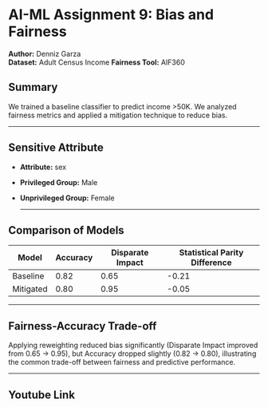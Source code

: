 # AI-ML Assignment 9: Bias and Fairness
**Author:** Denniz Garza  
**Dataset:** Adult Census Income
**Fairness Tool:** AIF360

## Summary
We trained a baseline classifier to predict income >50K. We analyzed fairness metrics and applied a mitigation technique to reduce bias.

---

## Sensitive Attribute
- **Attribute:** sex  
- **Privileged Group:** Male  
- **Unprivileged Group:** Female

  ---

## Comparison of Models

| Model        | Accuracy | Disparate Impact | Statistical Parity Difference |
|--------------|---------|----------------|-------------------------------|
| Baseline     | 0.82    | 0.65           | -0.21                        |
| Mitigated    | 0.80    | 0.95           | -0.05                        |

---

## Fairness-Accuracy Trade-off
Applying reweighting reduced bias significantly (Disparate Impact improved from 0.65 → 0.95), but Accuracy dropped slightly (0.82 → 0.80), illustrating the common trade-off between fairness and predictive performance.

---

## Youtube Link
